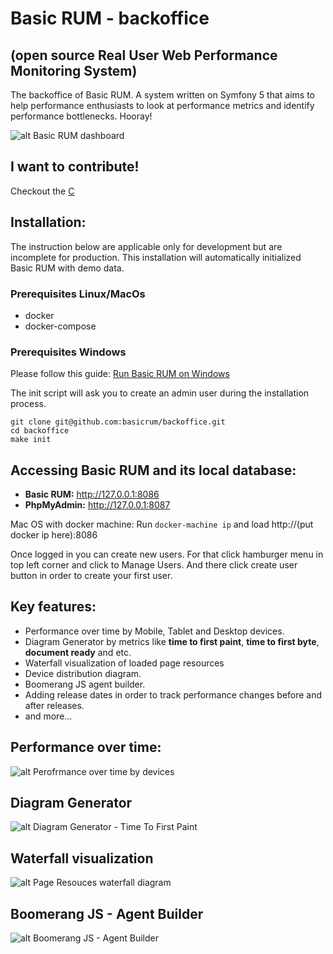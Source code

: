 # Basic RUM - backoffice
## (open source Real User Web Performance Monitoring System)

The backoffice of Basic RUM. A system written on Symfony 5 that aims to help performance enthusiasts to look at performance metrics and identify performance bottlenecks. Hooray!

![alt Basic RUM dashboard](https://user-images.githubusercontent.com/1024001/62764696-cb461180-ba8e-11e9-9faa-f4beb0c0ee56.jpeg)

## I want to contribute!

Checkout the [C](./CONTRIBUTING.md)

## Installation:
The instruction below are applicable only for development but аrе incomplete for production. This installation will automatically initialized Basic RUM with demo data.

### Prerequisites Linux/MacOs 
 - docker
 - docker-compose

### Prerequisites Windows
 Please follow this guide: [Run Basic RUM on Windows](./doc/installation/WINDOWS.md)


The init script will ask you to create an admin user during the installation process.
```
git clone git@github.com:basicrum/backoffice.git
cd backoffice
make init
```

## Accessing Basic RUM and its local database:

 - **Basic RUM:** http://127.0.0.1:8086
 - **PhpMyAdmin:** http://127.0.0.1:8087

Mac OS with docker machine: Run `docker-machine ip` and load http://(put docker ip here):8086

Once logged in you can create new users. For that click hamburger menu in top left corner and click to Manage Users. And there click create user button in order to create your first user.

## Key features:
 - Performance over time by Mobile, Tablet and Desktop devices.
 - Diagram Generator by metrics like **time to first paint**, **time to first byte**, **document ready** and etc.
 - Waterfall visualization of loaded page resources
 - Device distribution diagram.
 - Boomerang JS agent builder.
 - Adding release dates in order to track performance changes before and after releases.
 - and more...

## Performance over time:
![alt Perofrmance over time by devices](https://user-images.githubusercontent.com/1024001/62764918-4d363a80-ba8f-11e9-81d1-8392165c4cad.png)

## Diagram Generator
![alt Diagram Generator - Time To First Paint](https://user-images.githubusercontent.com/1024001/62765008-7f479c80-ba8f-11e9-8eb6-ccd50b9fbf3e.png)

## Waterfall visualization
![alt Page Resouces waterfall diagram](https://user-images.githubusercontent.com/1024001/62765059-9f775b80-ba8f-11e9-92cc-bc693b2806cc.png)

## Boomerang JS - Agent Builder
![alt Boomerang JS - Agent Builder](https://user-images.githubusercontent.com/1024001/62765086-b61db280-ba8f-11e9-93fb-8cc200276c0f.png)
